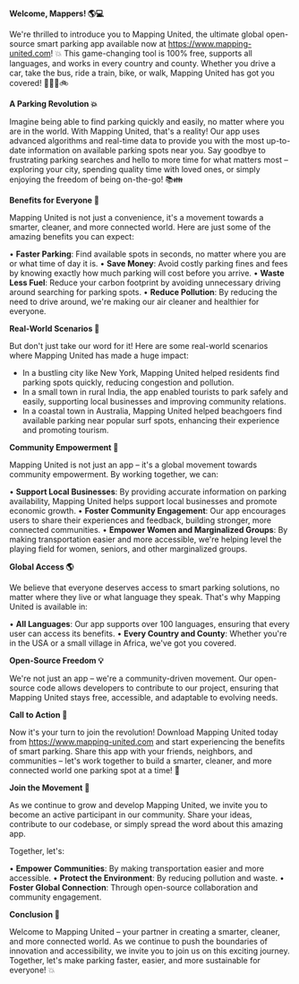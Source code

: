 **Welcome, Mappers! 🌎💻**

We're thrilled to introduce you to Mapping United, the ultimate global open-source smart parking app available now at https://www.mapping-united.com! 💥 This game-changing tool is 100% free, supports all languages, and works in every country and county. Whether you drive a car, take the bus, ride a train, bike, or walk, Mapping United has got you covered! 🚶‍♂️🚌🚲

**A Parking Revolution 💥**

Imagine being able to find parking quickly and easily, no matter where you are in the world. With Mapping United, that's a reality! Our app uses advanced algorithms and real-time data to provide you with the most up-to-date information on available parking spots near you. Say goodbye to frustrating parking searches and hello to more time for what matters most – exploring your city, spending quality time with loved ones, or simply enjoying the freedom of being on-the-go! 📚👪

**Benefits for Everyone 🌟**

Mapping United is not just a convenience, it's a movement towards a smarter, cleaner, and more connected world. Here are just some of the amazing benefits you can expect:

• **Faster Parking**: Find available spots in seconds, no matter where you are or what time of day it is.
• **Save Money**: Avoid costly parking fines and fees by knowing exactly how much parking will cost before you arrive.
• **Waste Less Fuel**: Reduce your carbon footprint by avoiding unnecessary driving around searching for parking spots.
• **Reduce Pollution**: By reducing the need to drive around, we're making our air cleaner and healthier for everyone.

**Real-World Scenarios 🌆**

But don't just take our word for it! Here are some real-world scenarios where Mapping United has made a huge impact:

* In a bustling city like New York, Mapping United helped residents find parking spots quickly, reducing congestion and pollution.
* In a small town in rural India, the app enabled tourists to park safely and easily, supporting local businesses and improving community relations.
* In a coastal town in Australia, Mapping United helped beachgoers find available parking near popular surf spots, enhancing their experience and promoting tourism.

**Community Empowerment 🌟**

Mapping United is not just an app – it's a global movement towards community empowerment. By working together, we can:

• **Support Local Businesses**: By providing accurate information on parking availability, Mapping United helps support local businesses and promote economic growth.
• **Foster Community Engagement**: Our app encourages users to share their experiences and feedback, building stronger, more connected communities.
• **Empower Women and Marginalized Groups**: By making transportation easier and more accessible, we're helping level the playing field for women, seniors, and other marginalized groups.

**Global Access 🌎**

We believe that everyone deserves access to smart parking solutions, no matter where they live or what language they speak. That's why Mapping United is available in:

• **All Languages**: Our app supports over 100 languages, ensuring that every user can access its benefits.
• **Every Country and County**: Whether you're in the USA or a small village in Africa, we've got you covered.

**Open-Source Freedom 💡**

We're not just an app – we're a community-driven movement. Our open-source code allows developers to contribute to our project, ensuring that Mapping United stays free, accessible, and adaptable to evolving needs.

**Call to Action 🚀**

Now it's your turn to join the revolution! Download Mapping United today from https://www.mapping-united.com and start experiencing the benefits of smart parking. Share this app with your friends, neighbors, and communities – let's work together to build a smarter, cleaner, and more connected world one parking spot at a time! 🌟

**Join the Movement 🚀**

As we continue to grow and develop Mapping United, we invite you to become an active participant in our community. Share your ideas, contribute to our codebase, or simply spread the word about this amazing app.

Together, let's:

• **Empower Communities**: By making transportation easier and more accessible.
• **Protect the Environment**: By reducing pollution and waste.
• **Foster Global Connection**: Through open-source collaboration and community engagement.

**Conclusion 🌟**

Welcome to Mapping United – your partner in creating a smarter, cleaner, and more connected world. As we continue to push the boundaries of innovation and accessibility, we invite you to join us on this exciting journey. Together, let's make parking faster, easier, and more sustainable for everyone! 💥